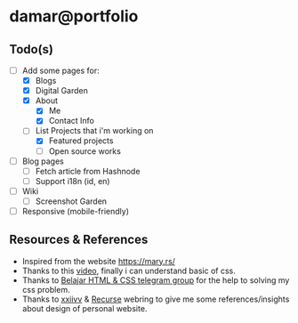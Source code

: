 # damar@portfolio

## Todo(s)

- [ ] Add some pages for:
  - [x] Blogs
  - [x] Digital Garden
  - [x] About
    - [x] Me
    - [x] Contact Info
  - [ ] List Projects that i'm working on
    - [x] Featured projects
    - [ ] Open source works
- [ ] Blog pages
  - [ ] Fetch article from Hashnode
  - [ ] Support i18n (id, en)
- [ ] Wiki
  - [ ] Screenshot Garden
- [ ] Responsive (mobile-friendly)

## Resources & References

- Inspired from the website https://mary.rs/
- Thanks to this [video](https://www.youtube.com/watch?v=yU-euUrE3Bg), finally i can understand basic of css.
- Thanks to [Belajar HTML & CSS telegram group](https://t.me/belajarhtmlcss) for the help to solving my css problem.
- Thanks to [xxiivv](https://webring.xxiivv.com/) & [Recurse](https://webring.recurse.com/) webring to give me some references/insights about design of personal website.